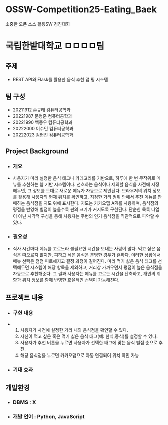 # OSSW-Competition25-Eating_Baek
소중한 오픈 소스 활용SW 경진대회 
# 국립한밭대학교 ㅁㅁㅁㅁ팀

## 주제 
- REST API와 Flask를 활용한 음식 추천 맵 핑 시스템
  
## 팀 구성 
- 20211912 손규태 컴퓨터공학과
- 20221987 문형준 컴퓨터공학과
- 20221990 백종우 컴퓨터공학과
- 20222000 이수민 컴퓨터공학과
- 20222023 김현진 컴퓨터공학과

## Project Background
  - ### 개요
  - 사용자가 미리 설정한 음식 태그나 카테고리를 기반으로, 하루에 한 번 무작위로 메뉴를 추천하는 웹 기반 시스템이다. 선호하는 음식이나 제외할 음식을 사전에 지정해두면, 그 정보를 토대로 새로운 메뉴가 자동으로 제안된다. 브라우저의 위치 정보를 활용해 사용자의 현재 위치를 확인하고, 지정한 거리 범위 안에서 추천 메뉴를 판매하는 음식점을 지도 위에 표시한다. 지도는 카카오맵 API를 사용하며, 음식점의 평점을 반영해 별점이 높을수록 핀의 크기가 커지도록 구현된다. 단순한 목록 나열이 아닌 시각적 구성을 통해 사용자는 주변의 인기 음식점을 직관적으로 파악할 수 있다.
  - ### 필요성
  - 식사 시간마다 메뉴를 고르느라 불필요한 시간을 보내는 사람이 많다. 먹고 싶은 음식은 떠오르지 않지만, 피하고 싶은 음식은 분명한 경우가 흔하다. 이러한 상황에서 메뉴 선택은 점점 피로해지고 결정 과정이 길어진다. 미리 먹기 싫은 음식 태그를 선택해두면 시스템이 해당 항목을 제외하고, 거리상 가까우면서 평점이 높은 음식점을 자동으로 추천해준다. 그 결과 사용자는 메뉴를 고르는 시간을 단축하고, 개인의 취향과 위치 정보를 함께 반영한 효율적인 선택이 가능해진다.
    
## 프로젝트 내용
  - ### 구현 내용
  - 1. 사용자가 사전에 설정한 거리 내의 음식점을 확인할 수 있다.
    2. 자신이 먹고 싶은 혹은 먹기 싫은 음식 태그(예: 한식,중식)를 설정할 수 있다.
    3. 사용자가 추천 버튼을 누르면 사용자가 선택한 태그에 맞는 음식 별점 순으로 추천.
    4.  해당 음식점을 누르면 카카오맵으로 자동 연결되어 위치 확인 가능
  - ### 기대 효과

## 개발환경
  - ### DBMS : X
  - ### 개발 언어 : Python, JavaScript 
